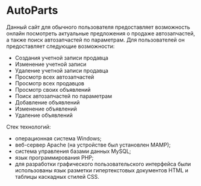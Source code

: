 # AutoParts

Данный сайт для обычного пользователя предоставляет возможность онлайн посмотреть актуальные предложения о продаже автозапчастей, а также поиск автозапчастей по параметрам.
Для пользователей он предоставляет следующие возможности:
- Создания учетной записи продавца
- Изменение учетной записи
- Удаление учетной записи продавца
- Просмотр всех автозапчастей
- Просмотр всех продавцов
- Просмотр своих объявлений
- Поиск автозапчастей по параметрам
- Добавление объявлений
- Изменение объявлений
- Удаление объявлений

Cтек технологий:
- операционная система Windows;
- веб-сервер Apache (на устройстве был установлен MAMP);
- система управления базами данных MySQL;
- язык программирования PHP;
- для разработки графического пользовательского интерфейса были использованы язык разметки гипертекстовых документов HTML и таблицы каскадных стилей СSS.
